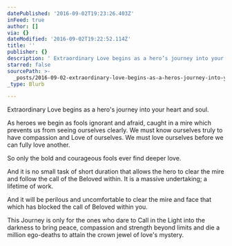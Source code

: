 ```yaml
---
datePublished: '2016-09-02T19:23:26.403Z'
inFeed: true
author: []
via: {}
dateModified: '2016-09-02T19:22:52.114Z'
title: ''
publisher: {}
description: ' Extraordinary Love begins as a hero’s journey into your heart and soul.  '
starred: false
sourcePath: >-
  _posts/2016-09-02-extraordinary-love-begins-as-a-heros-journey-into-your-hea.md
_type: Blurb

---
```

Extraordinary Love begins as a hero's journey into your heart and soul. 

As heroes we begin as fools ignorant and afraid, caught in a mire which prevents us from seeing ourselves clearly. We must know ourselves truly to have compassion and Love of ourselves. We must love ourselves before we can fully love another. 

So only the bold and courageous fools ever find deeper love. 

And it is no small task of short duration that allows the hero to clear the mire and follow the call of the Beloved within. It is a massive undertaking; a lifetime of work. 

And it will be perilous and uncomfortable to clear the mire and face that which has blocked the call of Beloved within you. 

This Journey is only for the ones who dare to Call in the Light into the darkness to bring peace, compassion and strength beyond limits and die a million ego-deaths to attain the crown jewel of love's mystery.